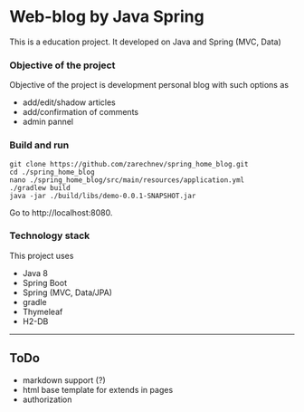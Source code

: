 # Web-blog by Java Spring
This is a education project. It developed on Java and Spring (MVC, Data) 

### Objective of the project 
Objective of the project is development personal blog with such options
as
- add/edit/shadow articles  
- add/confirmation of comments
- admin pannel

### Build and run 
```
git clone https://github.com/zarechnev/spring_home_blog.git
cd ./spring_home_blog
nano ./spring_home_blog/src/main/resources/application.yml
./gradlew build
java -jar ./build/libs/demo-0.0.1-SNAPSHOT.jar
```

Go to http://localhost:8080. 

### Technology stack
This project uses
- Java 8
- Spring Boot
- Spring (MVC, Data/JPA)
- gradle
- Thymeleaf
- H2-DB

------
## ToDo
- markdown support (?)
- html base template for extends in pages
- authorization
